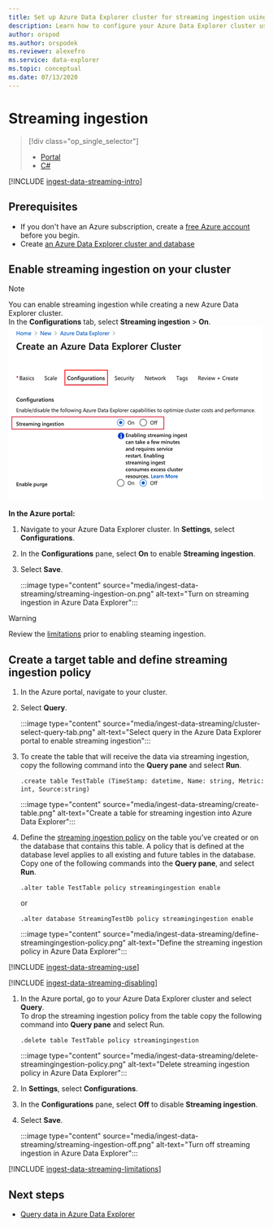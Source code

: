 ```yaml
---
title: Set up Azure Data Explorer cluster for streaming ingestion using Azure portal
description: Learn how to configure your Azure Data Explorer cluster using Azure portal and start loading data with streaming ingestion.
author: orspod
ms.author: orspodek
ms.reviewer: alexefro
ms.service: data-explorer
ms.topic: conceptual
ms.date: 07/13/2020
---
```


# Streaming ingestion

> [!div class="op_single_selector"]
> * [Portal](ingest-data-streaming.md)
> * [C#](ingest-data-streaming-csharp.md)

[!INCLUDE [ingest-data-streaming-intro](includes/ingest-data-streaming-intro.md)]

## Prerequisites

* If you don't have an Azure subscription, create a [free Azure account](https://azure.microsoft.com/free/) before you begin.
* Create [an Azure Data Explorer cluster and database](create-cluster-database-portal.md)

## Enable streaming ingestion on your cluster

> [!NOTE]
> You can enable streaming ingestion while creating a new Azure Data Explorer cluster. <br>
> In the **Configurations** tab, select **Streaming ingestion** > **On**.
> ![streaming ingestion enable](media/ingest-data-streaming/cluster-creation-enable-streaming.png)

**In the Azure portal:**

1. Navigate to your Azure Data Explorer cluster. In **Settings**, select **Configurations**. 
1. In the **Configurations** pane, select **On** to enable **Streaming ingestion**.
1. Select **Save**.

    :::image type="content" source="media/ingest-data-streaming/streaming-ingestion-on.png" alt-text="Turn on streaming ingestion in Azure Data Explorer":::

> [!WARNING]
> Review the [limitations](#limitations) prior to enabling steaming ingestion.

## Create a target table and define streaming ingestion policy

1. In the Azure portal, navigate to your cluster.
1. Select **Query**.

    :::image type="content" source="media/ingest-data-streaming/cluster-select-query-tab.png" alt-text="Select query in the Azure Data Explorer portal to enable streaming ingestion":::

1. To create the table that will receive the data via streaming ingestion, copy the following command into the **Query pane** and select **Run**.

    ```Kusto
    .create table TestTable (TimeStamp: datetime, Name: string, Metric: int, Source:string)
    ```

    :::image type="content" source="media/ingest-data-streaming/create-table.png" alt-text="Create a table for streaming ingestion into Azure Data Explorer":::

1. Define the [streaming ingestion policy](kusto/management/streamingingestionpolicy.md) on the table you've created or on the database that contains this table. A policy that is defined at the database level applies to all existing and future tables in the database. Copy one of the following commands into the **Query pane**, and select **Run**.

    ```kusto
    .alter table TestTable policy streamingingestion enable
    ```

    or

    ```kusto
    .alter database StreamingTestDb policy streamingingestion enable
    ```

    :::image type="content" source="media/ingest-data-streaming/define-streamingingestion-policy.png" alt-text="Define the streaming ingestion policy in Azure Data Explorer":::

[!INCLUDE [ingest-data-streaming-use](includes/ingest-data-streaming-ingest.md)]

[!INCLUDE [ingest-data-streaming-disabling](includes/ingest-data-streaming-disabling.md)]

1. In the Azure portal, go to your Azure Data Explorer cluster and select **Query**. <br>
To drop the streaming ingestion policy from the table copy the following command into **Query pane** and select Run.

    ```Kusto
    .delete table TestTable policy streamingingestion 
    ```

    :::image type="content" source="media/ingest-data-streaming/delete-streamingingestion-policy.png" alt-text="Delete streaming ingestion policy in Azure Data Explorer":::

1. In **Settings**, select **Configurations**.
1. In the **Configurations** pane, select **Off** to disable **Streaming ingestion**.
1. Select **Save**.

    :::image type="content" source="media/ingest-data-streaming/streaming-ingestion-off.png" alt-text="Turn off streaming ingestion in Azure Data Explorer":::

[!INCLUDE [ingest-data-streaming-limitations](includes/ingest-data-streaming-limitations.md)]

## Next steps

* [Query data in Azure Data Explorer](web-query-data.md)
